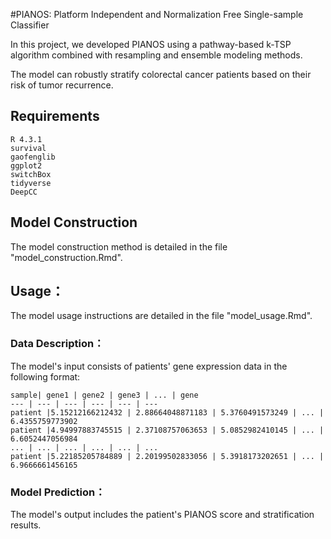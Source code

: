 #PIANOS: Platform Independent and Normalization Free Single-sample Classifier

In this project, we developed PIANOS using a pathway-based k-TSP algorithm combined with resampling and ensemble modeling methods.

The model can robustly stratify colorectal cancer patients based on their risk of tumor recurrence.


## Requirements

```
R 4.3.1
survival
gaofenglib
ggplot2
switchBox
tidyverse
DeepCC
```


## Model Construction
The model construction method is detailed in the file "model_construction.Rmd".

## Usage：
The model usage instructions are detailed in the file "model_usage.Rmd".

### Data Description：
The model's input consists of patients' gene expression data in the following format:

    sample| gene1 | gene2 | gene3 | ... | gene 
    --- | --- | --- | --- | --- | --- 
    patient |5.15212166212432 | 2.88664048871183 | 5.3760491573249 | ... | 6.4355759773902
    patient |4.94997883745515 | 2.37108757063653 | 5.0852982410145 | ... | 6.6052447056984
    ... | ... |	... | ... |	... | ... 
    patient |5.22185205784889 | 2.20199502833056 | 5.3918173202651 | ... | 6.9666661456165
    
### Model Prediction：
The model's output includes the patient's PIANOS score and stratification results.
